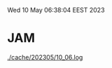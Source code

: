 Wed 10 May 06:38:04 EEST 2023
# JAM
<a href='./cache/202305/10_06.log'>./cache/202305/10_06.log</a>
